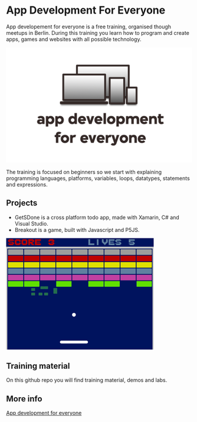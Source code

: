 # App Development For Everyone

App developement for everyone is a free training, organised though meetups in Berlin. During this training you learn how to program and create apps, games and websites with all possible technology.

![appdev](https://github.com/madeinouweland/appdevelopmentforeveryone/blob/master/logo.png)

The training is focused on beginners so we start with explaining programming languages, platforms, variables, loops, datatypes, statements and expressions.

## Projects

- GetSDone is a cross platform todo app, made with Xamarin, C# and Visual Studio.
- Breakout is a game, built with Javascript and P5JS.

<img src="https://github.com/madeinouweland/appdevelopmentforeveryone/blob/master/breakout.gif" width="400" >

## Training material

On this github repo you will find training material, demos and labs.

## More info

[App development for everyone](http://loekvandenouweland.com/appdevelopmentforeveryone.html)
